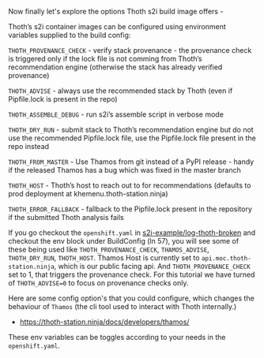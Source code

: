 Now finally let's explore the options Thoth s2i build image offers - 

Thoth’s s2i container images can be configured using environment variables supplied to the build config:

`THOTH_PROVENANCE_CHECK` - verify stack provenance - the provenance check is triggered only if the lock file is not comming from Thoth’s recommendation engine (otherwise the stack has already verified provenance)

`THOTH_ADVISE` - always use the recommended stack by Thoth (even if Pipfile.lock is present in the repo)

`THOTH_ASSEMBLE_DEBUG` - run s2i’s assemble script in verbose mode

`THOTH_DRY_RUN` - submit stack to Thoth’s recommendation engine but do not use the recommended Pipfile.lock file, use the Pipfile.lock file present in the repo instead

`THOTH_FROM_MASTER` - Use Thamos from git instead of a PyPI release - handy if the released Thamos has a bug which was fixed in the master branch

`THOTH_HOST` - Thoth’s host to reach out to for recommendations (defaults to prod deployment at khemenu.thoth-station.ninja)

`THOTH_ERROR_FALLBACK` - fallback to the Pipfile.lock present in the repository if the submitted Thoth analysis fails

If you go checkout the `openshift.yaml` in [s2i-example/log-thoth-broken](https://github.com/thoth-station/s2i-example/blob/log-thoth-broken/openshift.yaml) and checkout the env block under BuildConfig (ln 57), you will see some of these being used like `THOTH_PROVENANCE_CHECK`, `THAMOS_ADVISE`, `THOTH_DRY_RUN`, `THOTH_HOST`.
Thamos Host is currently set to `api.moc.thoth-station.ninja`, which is our public facing api. 
And `THOTH_PROVENANCE_CHECK` set to 1, that triggers the provenance check. For this tutorial we have turned of `THOTH_ADVISE=0` to focus on provenance checks only.


Here are some config option's that you could configure, which 
changes the behaviour of `Thamos` (the cli tool used to interact with Thoth internally.) 
 - https://thoth-station.ninja/docs/developers/thamos/

These env variables can be toggles according to your needs in the `openshift.yaml`.